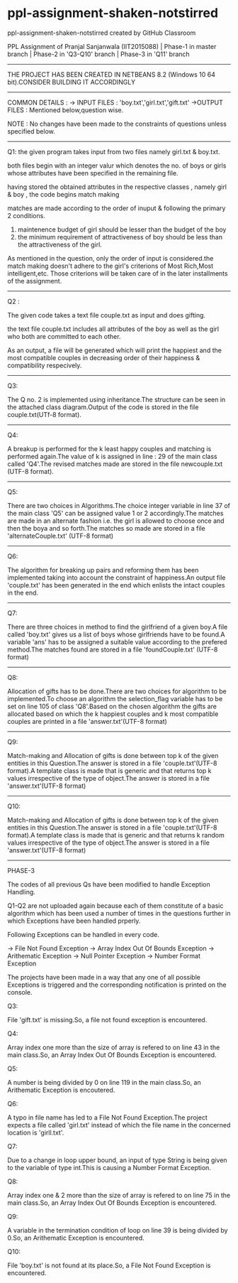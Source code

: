 # ppl-assignment-shaken-notstirred
ppl-assignment-shaken-notstirred created by GitHub Classroom

PPL Assignment of Pranjal Sanjanwala (IIT2015088) | 
Phase-1 in master branch | 
Phase-2 in 'Q3-Q10' branch |
Phase-3 in 'Q11' branch
**************************************************************************************************
THE PROJECT HAS BEEN CREATED IN NETBEANS 8.2 (Windows 10 64 bit).CONSIDER BUILDING IT ACCORDINGLY
**************************************************************************************************
COMMON DETAILS :
-> INPUT FILES : 'boy.txt','girl.txt','gift.txt'
->OUTPUT FILES : Mentioned below,question wise.

NOTE : No changes have been made to the constraints of questions unless specified below.
**************************************************************************************************
Q1:
the given program takes input from two files namely girl.txt & boy.txt.

both files begin with an integer valur which denotes the no. of boys or girls whose attributes have been specified in the remaining file.

having stored the obtained attributes in the respective classes , namely girl & boy , the code begins match making

matches are made according to the order of inuput & following the primary 2 conditions.
1. maintenence budget of girl should be lesser than the budget of the boy
2. the minimum requirement of attractiveness of boy should be less than the attractiveness of the girl. 

As mentioned in the question, only the order of input is considered.the match making doesn't adhere to the girl's criterions of Most Rich,Most intelligent,etc.
Those criterions will be taken care of in the later installments of the assignment.
********************************************************************************
Q2 :

The given code takes a text file couple.txt as input and does gifting.

the text file couple.txt includes all attributes of the boy as well as the girl who both are committed to each other.

As an output, a file will be generated which will print the happiest and the most compatible couples in decreasing order of their happiness & compatibility respecively.

*********************************************************************************
Q3:

The Q no. 2 is implemented using inheritance.The structure can be seen in the attached class diagram.Output of the code is stored in the file couple.txt(UTf-8 format).

**************************************
Q4:

A breakup is performed for the k least happy couples and matching is performed again.The value of k is assigned in line : 29 of the main class called 'Q4'.The revised matches made are stored in the file newcouple.txt (UTF-8 format).

**************************************
Q5:

There are two choices in Algorithms.The choice integer variable in line 37 of the main class 'Q5' can be assigned value 1 or 2 accordingly.The matches are made in an alternate fashion i.e. the girl is allowed to choose once and then the boya and so forth.The matches so made are stored in a file 'alternateCouple.txt' (UTF-8 format)

**************************************
Q6:

The algorithm for breaking up pairs and reforming them has been implemented taking into account the constraint of happiness.An output file 'couple.txt' has been generated in the end which enlists the intact couples in the end.

**************************************
Q7:

There are three choices in method to find the girlfriend of a given boy.A file called 'boy.txt' gives us a list of boys whose girlfriends have to be found.A variable 'ans' has to be assigned a suitable value according to the prefered method.The matches found are stored in a file 'foundCouple.txt' (UTF-8 format)

**************************************
Q8:

Allocation of gifts has to be done.There are two choices for algorithm to be implemented.To choose an algorithm the selection_flag variable has to be set on line 105 of class 'Q8'.Based on the chosen algorithm the gifts are allocated based on which the k happiest couples and k most compatible couples are printed in a file 'answer.txt'(UTF-8 format)

***************************************
Q9:

Match-making and Allocation of gifts is done between top k of the given entities in this Question.The answer is stored in a file 'couple.txt'(UTF-8 format).A template class is made that is generic and that returns top k values irrespective of the type of object.The answer is stored in a file 'answer.txt'(UTF-8 format)

***************************************
Q10:

Match-making and Allocation of gifts is done between top k of the given entities in this Question.The answer is stored in a file 'couple.txt'(UTF-8 format).A template class is made that is generic and that returns k random values irrespective of the type of object.The answer is stored in a file 'answer.txt'(UTF-8 format)
***************************************
PHASE-3

The codes of all previous Qs have been modified to handle Exception Handling.

Q1-Q2 are not uploaded again because each of them constitute of a basic algorithm which has been used a number of times in the questions further in which Exceptions have been handled prperly.

Following Exceptions can be handled in every code.

-> File Not Found Exception
-> Array Index Out Of Bounds Exception
-> Arithematic Exception
-> Null Pointer Exception
-> Number Format Exception

The projects have been made in a way that any one of all possible Exceptions is triggered and the corresponding notification is printed on the console.

Q3:

File 'gift.txt' is missing.So, a file not found exception is encountered.

Q4:

Array index one more than the size of array is refered to on line 43 in the main class.So, an Array Index Out Of Bounds Exception is encountered.


Q5:

A number is being divided by 0 on line 119 in the main class.So, an Arithematic Exception is encoutered.

Q6:

A typo in file name has led to a File Not Found Exception.The project expects a file called 'girl.txt' instead of which the file name in the concerned location is 'girll.txt'.

Q7:

Due to a change in loop upper bound, an input of type String is being given to the variable of type int.This is causing a Number Format Exception.

Q8:

Array index one & 2 more than the size of array is refered to on line 75 in the main class.So, an Array Index Out Of Bounds Exception is encountered.

Q9:

A variable in the termination condition of loop on line 39 is being divided by 0.So, an Arithematic Exception is encountered.

Q10:

File 'boy.txt' is not found at its place.So, a File Not Found Exception is encountered.



